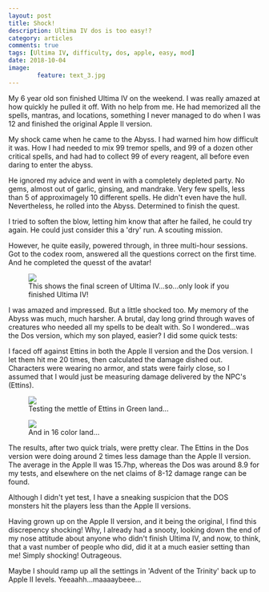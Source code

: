 ```yaml
---
layout: post
title: Shock!
description: Ultima IV dos is too easy!?
category: articles
comments: true
tags: [Ultima IV, difficulty, dos, apple, easy, mod]
date: 2018-10-04
image: 
        feature: text_3.jpg
---
```


My 6 year old son finished Ultima IV on the weekend. I was really amazed at how quickly he pulled it off. With no help from me. He had memorized all the spells, mantras, and locations, something I never managed to do when I was 12 and finished the original Apple II version.

My shock came when he came to the Abyss. I had warned him how difficult it was. How I had needed to mix 99 tremor spells, and 99 of a dozen other critical spells, and had had to collect 99 of every reagent, all before even daring to enter the abyss.

He ignored my advice and went in with a completely depleted party. No gems, almost out of garlic, ginsing, and mandrake. Very few spells, less than 5 of approximagely 10 different spells. He didn't even have the hull. 
Nevertheless, he rolled into the Abyss. Determined to finish the quest. 

I tried to soften the blow, letting him know that after he failed, he could try again. He could just consider this a 'dry' run. A scouting mission.

However, he quite easily, powered through, in three multi-hour sessions. Got to the codex room, answered all the questions correct on the first time. And he completed the quesst of the avatar!

<figure>
	<img class="ScrollRev spoiler" data-tilt src="/ultima-IV-trinity/images/ultima_IV_completed.png" />
	<figcaption>This shows the final screen of Ultima IV...so...only look if you finished Ultima IV!</figcaption>
</figure>

I was amazed and impressed. But a little shocked too. My memory of the Abyss was much, much harsher. A brutal, day long grind through waves of creatures who needed all my spells to be dealt with.
So I wondered...was the Dos version, which my son played, easier?
I did some quick tests:

I faced off against Ettins in both the Apple II version and the Dos version. I let them hit me 20 times, then calculated the damage dished out. Characters were wearing no armor, and stats were fairly close, so I assumed that I would just be measuring damage delivered by the NPC's (Ettins).

<figure>
	<img class="ScrollRev" data-tilt src="/ultima-IV-trinity/images/ETTIN_TEST_APPLE.png" />
	<figcaption>Testing the mettle of Ettins in Green land...</figcaption>
</figure>

<figure>
	<img class="ScrollRev" data-tilt src="/ultima-IV-trinity/images/ettin_test_dos.png" />
	<figcaption>And in 16 color land...</figcaption>
</figure>

The results, after two quick trials, were pretty clear. The Ettins in the Dos version were doing around 2 times less damage than the Apple II version. The average in the Apple II was 15.7hp, whereas the Dos was around 8.9 for my tests, and elsewhere on the net claims of 8-12 damage range can be found. 

Although I didn't yet test, I have a sneaking suspicion that the DOS monsters hit the players less than the Apple II versions.

Having grown up on the Apple II version, and it being the original, I find this discrepency shocking! Why, I already had a snooty, looking down the end of my nose attitude about anyone who didn't finish Ultima IV, and now, to think, that a vast number of people who did, did it at a much easier setting than me! Simply shocking! Outrageous.

Maybe I should ramp up all the settings in 'Advent of the Trinity' back up to Apple II levels. Yeeaahh...maaaaybeee...


